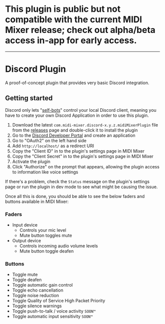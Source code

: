 # This plugin is public but not compatible with the current MIDI Mixer release; check out alpha/beta access in-app for early access.

---

# Discord Plugin

A proof-of-concept plugin that provides very basic Discord integration.

## Getting started

Discord only lets "[self-bots](https://support.discord.com/hc/en-us/articles/115002192352-Automated-user-accounts-self-bots-)" control your local Discord client, meaning you have to create your own Discord Application in order to use this plugin.

1. Download the latest `com.midi-mixer.discord-x.y.z.midiMixerPlugin` file from the [releases](https://github.com/midi-mixer/plugin-discord/releases) page and double-click it to install the plugin
2. Go to the [Discord Developer Portal](https://discordapp.com/developers) and create an application
3. Go to "OAuth2" on the left hand side
4. Add `http://localhost/` as a redirect URI
5. Copy the "Client ID" in to the plugin's settings page in MIDI Mixer
6. Copy the "Client Secret" in to the plugin's settings page in MIDI Mixer
7. Activate the plugin
8. Click "Authorize" on the prompt that appears, allowing the plugin access to information like voice settings

If there's a problem, check the `Status` message on the plugin's settings page or run the plugin in dev mode to see what might be causing the issue.

Once all this is done, you should be able to see the below faders and buttons available in MIDI Mixer:

### Faders

- Input device
  - Controls your mic level
  - Mute button toggles mute
- Output device
  - Controls incoming audio volume levels
  - Mute button toggle deafen

### Buttons

- Toggle mute
- Toggle deafen
- Toggle automatic gain control
- Toggle echo cancellation
- Toggle noise reduction
- Toggle Quality of Service High Packet Priority
- Toggle silence warnings
- Toggle push-to-talk / voice activity `SOON™`
- Toggle automatic input sensitivity `SOON™`
